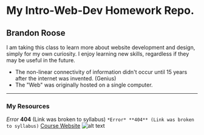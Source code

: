# My Intro-Web-Dev Homework Repo.
## Brandon Roose
I am taking this class to learn more about website development and design, simply for my own curiosity. I enjoy learning new skills, regardless if they may be useful in the future.
* The non-linear connectivity of information didn't occur until 15 years after the internet was invented. (Genius)
* The "Web" was originally hosted on a single computer.
---
### My Resources
*Error* **404** (Link was broken to syllabus)
```*Error* **404** (Link was broken to syllabus)```
[Course Website](https://media-ed-online.github.io/intro-web-dev/)
![alt text](http://bit.ly/2DIVG46)
